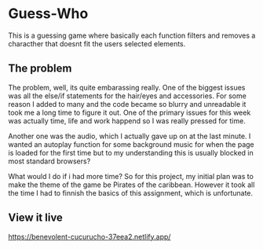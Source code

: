 # Guess-Who
This is a guessing game where basically each function filters and removes a characther that doesnt fit the 
users selected elements. 
 

## The problem


The problem, well, its quite embarassing really. One of the biggest issues was all the else/if statements for the hair/eyes and accessories. For some reason I added to many and the code became so blurry and unreadable it took me a long time to figure it out. 
One of the primary issues for this week was actually time, life and work happend so I was really pressed for time. 

Another one was the audio, which I actually gave up on at the last minute. I wanted an autoplay function for some background music for when the page is loaded for the first time but to my understanding this is usually blocked in most standard browsers? 

What would I do if i had more time? 
So for this project, my initial plan was to make the theme of the game be Pirates of the caribbean. 
However it took all the time I had to finnish the basics of this assignment, which is unfortunate.

## View it live

https://benevolent-cucurucho-37eea2.netlify.app/
